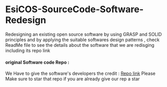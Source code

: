 # EsiCOS-SourceCode-Software-Redesign
 Redesigning an existing open source software by using GRASP and SOLID principles and by applying the suitable softwares design patterns , check ReadMe file to see the details about the software that we are redisging including its repo link 


#### original Software code Repo :
We Have to give the software's developers the credit : [Repo link](https://github.com/nassimaliou/EasyCOS-SourceCode)
Please Make sure to star that repo if you are already give our rep a star
